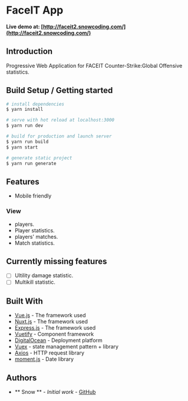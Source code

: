 # FaceIT App

**Live demo at: [http://faceit2.snowcoding.com/](http://faceit2.snowcoding.com/)**

## Introduction

Progressive Web Application for FACEIT Counter-Strike:Global Offensive statistics.

## Build Setup / Getting started

``` bash
# install dependencies
$ yarn install

# serve with hot reload at localhost:3000
$ yarn run dev

# build for production and launch server
$ yarn run build
$ yarn start

# generate static project
$ yarn run generate
```

## Features
- Mobile friendly

### View
- players.
- Player statistics.
- players' matches.
- Match statistics.

## Currently missing features

- [ ] Ultility damage statistic.
- [ ] Multikill statistic.

## Built With

- [Vue.js](https://vuejs.org/) - The framework used
- [Nuxt.js](https://nuxtjs.org/) - The framework used
- [Express.js](https://expressjs.com/) - The framework used
- [Vuetify](https://vuetifyjs.com/en/) - Component framework
- [DigitalOcean](https://www.digitalocean.com/) - Deployment platform
- [Vuex](https://vuex.vuejs.org/) - state management pattern + library
- [Axios](https://axios.nuxtjs.org/) - HTTP request library
- [moment.js](http://momentjs.com/) - Date library

## Authors

- ** Snow ** - _Initial work_ - [GitHub](https://github.com/VuanSnow)
